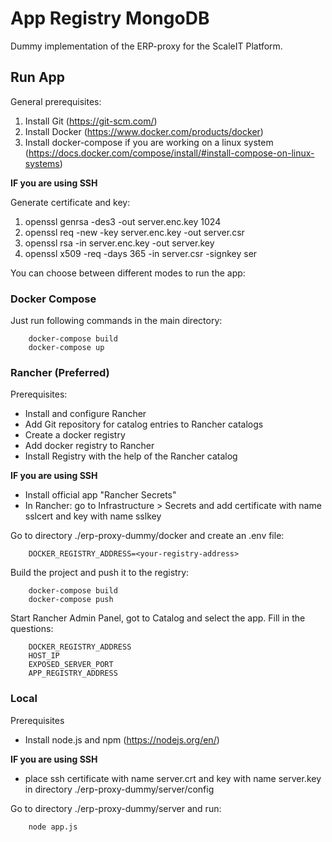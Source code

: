 # App Registry MongoDB

Dummy implementation of the ERP-proxy for the ScaleIT Platform.

## Run App

General prerequisites:
1. Install Git (https://git-scm.com/)
2. Install Docker (https://www.docker.com/products/docker)
3. Install docker-compose if you are working on a linux system (https://docs.docker.com/compose/install/#install-compose-on-linux-systems)

**IF you are using SSH**

Generate certificate and key:

1. openssl genrsa -des3 -out server.enc.key 1024
2. openssl req -new -key server.enc.key -out server.csr
3. openssl rsa -in server.enc.key -out server.key
4. openssl x509 -req -days 365 -in server.csr -signkey ser

You can choose between different modes to run the app:

### Docker Compose

Just run following commands in the main directory: 

        docker-compose build
        docker-compose up

### Rancher (Preferred)

Prerequisites:
* Install and configure Rancher
* Add Git repository for catalog entries to Rancher catalogs
* Create a docker registry
* Add docker registry to Rancher
* Install Registry with the help of the Rancher catalog

**IF you are using SSH**

* Install official app "Rancher Secrets"
* In Rancher: go to Infrastructure > Secrets and add certificate with name sslcert and key with name sslkey

Go to directory ./erp-proxy-dummy/docker and create an .env file:

        DOCKER_REGISTRY_ADDRESS=<your-registry-address>

Build the project and push it to the registry:

        docker-compose build
        docker-compose push

Start Rancher Admin Panel, got to Catalog and select the app. Fill in the questions:

        DOCKER_REGISTRY_ADDRESS
        HOST_IP
        EXPOSED_SERVER_PORT
        APP_REGISTRY_ADDRESS

### Local

Prerequisites
* Install node.js and npm (https://nodejs.org/en/)

**IF you are using SSH**

* place ssh certificate with name server.crt and key with name server.key in directory ./erp-proxy-dummy/server/config

Go to directory ./erp-proxy-dummy/server and run:

        node app.js